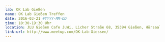 ```yaml
---
lab: OK Lab Gießen
name: OK Lab Gießen Treffen
date: 2016-03-21 #YYYY-MM-DD
time: 18:30-19:30 Uhr
location: JLU Gießen Cafe JuWi, Licher Straße 68, 35394 Gießen, Hörsaalgebäude
link-url: http://www.meetup.com/OK-Lab-Giessen/
---
```


